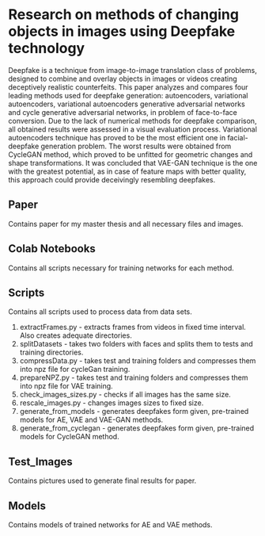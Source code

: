 # Research on methods of changing objects in images using Deepfake technology

Deepfake is a technique from image-to-image translation class of problems, designed to combine and overlay objects in images or videos creating deceptively realistic counterfeits. This paper analyzes and compares four leading methods used for deepfake generation: autoencoders, variational autoencoders, variational autoencoders generative adversarial networks and cycle generative adversarial networks, in problem of face-to-face conversion. Due to the lack of numerical methods for deepfake comparison, all obtained results were assessed in a visual evaluation process. Variational autoencoders technique has proved to be the most efficient one in facial-deepfake generation problem. The worst results were obtained from CycleGAN method, which proved to be unfitted for geometric changes and shape transformations. It was concluded that VAE-GAN technique is the one with the greatest potential, as in case of feature maps with better quality, this approach could provide deceivingly resembling deepfakes.

## Paper

Contains paper for my master thesis and all necessary files and images.

## Colab Notebooks

Contains all scripts necessary for training networks for each method.

## Scripts

Contains all scripts used to process data from data sets.

1. extractFrames.py - extracts frames from videos in fixed time interval. Also creates adequate directories.
2. splitDatasets - takes two folders with faces and splits them to tests and training directories.
3. compressData.py - takes test and training folders and compresses them into npz file for cycleGan training.
4. prepareNPZ.py - takes test and training folders and compresses them into npz file for VAE training.
5. check_images_sizes.py - checks if all images has the same size.
6. rescale_images.py - changes images sizes to fixed size.
7. generate_from_models - generates deepfakes form given, pre-trained models for AE, VAE and VAE-GAN methods.
8. generate_from_cyclegan - generates deepfakes form given, pre-trained models for CycleGAN method.

## Test_Images

Contains pictures used to generate final results for paper.

## Models

Contains models of trained networks for AE and VAE methods.
